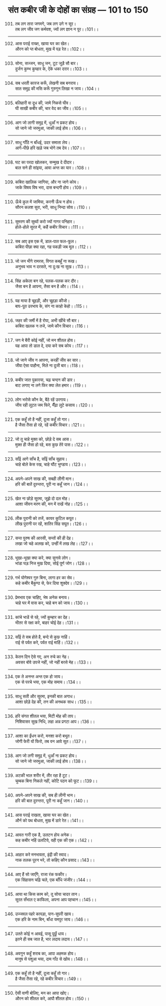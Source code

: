 # संत कबीर जी के दोहों का संग्रह — 101 to 150

101. तब लग तारा जगमगे, जब लग उगे न सूर।\
     तब लग जीव जग कर्मवश, ज्यों लग ज्ञान न पूर।।101।।

---

102. आस पराई राख्त, खाया घर का खेत।\
     औरन को प्त बोधता, मुख में पड़ रेत।।102।।

---

103. सोना, सज्जन, साधु जन, टूट जुड़ै सौ बार।\
     दुर्जन कुम्भ कुम्हार के, ऐके धका दरार।।103।।

---

104. सब धरती कारज करूँ, लेखनी सब बनराय।\
     सात समुद्र की मसि करूँ गुरुगुन लिखा न जाय।।104।।

---

105. बलिहारी वा दूध की, जामे निकसे घीव।\
     घी साखी कबीर की, चार वेद का जीव।।105।।

---

106. आग जो लागी समुद्र में, धुआँ न प्रकट होय।\
     सो जाने जो जरमुआ, जाकी लाई होय।।106।।

---

107. साधु गाँठि न बाँधई, उदर समाता लेय।\
     आगे-पीछे हरि खड़े जब भोगे तब देय।।107।।

---

108. घट का परदा खोलकर, सन्मुख दे दीदार।\
     बाल सने ही सांइया, आवा अन्त का यार।।108।।

---

109. कबिरा खालिक जागिया, और ना जागे कोय।\
     जाके विषय विष भरा, दास बन्दगी होय।।109।।

---

110. ऊँचे कुल में जामिया, करनी ऊँच न होय।\
     सौरन कलश सुरा, भरी, साधु निन्दा सोय।।110।।

---

111. सुमरण की सुब्यों करो ज्यों गागर पनिहार।\
     होले-होले सुरत में, कहैं कबीर विचार।।111।।

---

112. सब आए इस एक में, डाल-पात फल-फूल।\
     कबिरा पीछा क्या रहा, गह पकड़ी जब मूल।।112।।

---

113. जो जन भीगे रामरस, विगत कबहूँ ना रूख।\
     अनुभव भाव न दरसते, ना दु:ख ना सुख।।113।।

---

114. सिंह अकेला बन रहे, पलक-पलक कर दौर।\
     जैसा बन है आपना, तैसा बन है और।।114।।

---

115. यह माया है चूहड़ी, और चूहड़ा कीजो।\
     बाप-पूत उरभाय के, संग ना काहो केहो।।115।।

---

116. जहर की जर्मी में है रोपा, अभी खींचे सौ बार।\
     कबिरा खलक न तजे, जामे कौन विचार।।116।।

---

117. जग मे बैरी कोई नहीं, जो मन शीतल होय।\
     यह आपा तो डाल दे, दया करे सब कोय।।117।।

---

118. जो जाने जीव न आपना, करहीं जीव का सार।\
     जीवा ऐसा पाहौना, मिले ना दूजी बार।।118।।

---

119. कबीर जात पुकारया, चढ़ चन्दन की डार।\
     बाट लगाए ना लगे फिर क्या लेत हमार।।119।।

---

120. लोग भरोसे कौन के, बैठे रहें उरगाय।\
     जीय रही लूटत जम फिरे, मैँढ़ा लुटे कसाय।।120।।

---

121. एक कहूँ तो है नहीं, दूजा कहूँ तो गार।\
     है जैसा तैसा हो रहे, रहें कबीर विचार।।121।।

---

122. जो तु चाहे मुक्त को, छोड़े दे सब आस।\
     मुक्त ही जैसा हो रहे, बस कुछ तेरे पास।।122।।

---

123. साँई आगे साँच है, साँई साँच सुहाय।\
     चाहे बोले केस रख, चाहे घौंट भुण्डाय।।123।।

---

124. अपने-अपने साख की, सबही लीनी मान।\
     हरि की बातें दुरन्तरा, पूरी ना कहूँ जान।।124।।

---

125. खेत ना छोड़े सूरमा, जूझे दो दल मोह।\
     आशा जीवन मरण की, मन में राखें नोह।।125।।

---

126. लीक पुरानी को तजें, कायर कुटिल कपूत।\
     लीख पुरानी पर रहें, शातिर सिंह सपूत।।126।।

---

127. सन्त पुरुष की आरसी, सन्तों की ही देह।\
     लखा जो चहे अलख को, उन्हीं में लख लेह।।127।।

---

128. भूखा-भूखा क्या करे, क्या सुनावे लोग।\
     भांडा घड़ निज मुख दिया, सोई पूर्ण जोग।।128।।

---

129. गर्भ योगेश्वर गुरु बिना, लागा हर का सेव।\
     कहे कबीर बैकुण्ठ से, फेर दिया शुक्देव।।129।।

---

130. प्रेमभाव एक चाहिए, भेष अनेक बनाय।\
     चाहे घर में वास कर, चाहे बन को जाय।।130।।

---

131. कांचे भाडें से रहे, ज्यों कुम्हार का देह।\
     भीतर से रक्षा करे, बाहर चोई देह।।131।।

---

132. साँई ते सब होते है, बन्दे से कुछ नाहिं।\
     राई से पर्वत करे, पर्वत राई माहिं।।132।।

---

133. केतन दिन ऐसे गए, अन रुचे का नेह।\
     अवसर बोवे उपजे नहीं, जो नहीं बरसे मेह।।133।।

---

134. एक ते अनन्त अन्त एक हो जाय।\
     एक से परचे भया, एक मोह समाय।।134।।

---

135. साधु सती और सूरमा, इनकी बात अगाध।\
     आशा छोड़े देह की, तन की अनथक साध।।135।।

---

136. हरि संगत शीतल भया, मिटी मोह की ताप।\
     निशिवासर सुख निधि, लहा अन्न प्रगटा आप।।136।।

---

137. आशा का ईंधन करो, मनशा करो बभूत।\
     जोगी फेरी यों फिरो, तब वन आवे सूत।।137।।

---

138. आग जो लगी समुद्र में, धुआँ ना प्रकट होय।\
     सो जाने जो जरमुआ, जाकी लाई होय।।138।।

---

139. अटकी भाल शरीर में, तीर रहा है टूट।\
     चुम्बक बिना निकले नहीं, कोटि पठन को फूट।।139।।

---

140. अपने-अपने साख की, सब ही लीनी भान।\
     हरि की बात दुरन्तरा, पूरी ना कहूँ जान।।140।।

---

141. आस पराई राखता, खाया घर का खेत।\
     और्न को पथ बोधता, मुख में डारे रेत।।141।।

---

142. आवत गारी एक है, उलटन होय अनेक।\
     कह कबीर नहिं उलटिये, वही एक की एक।।142।।

---

143. आहार करे मनभावता, इंद्री की स्वाद।\
     नाक तलक पूरन भरे, तो कहिए कौन प्रसाद।।143।।

---

144. आए हैं सो जाएँगे, राजा रंक फकीर।\
     एक सिंहासन चढ़ि चले, एक बाँधि जंजीर।।144।।

---

145. आया था किस काम को, तू सोया चादर तान।\
     सूरत सँभाल ए काफिला, अपना आप पह्चान।।145।।

---

146. उज्जवल पहरे कापड़ा, पान-सुपरी खाय।\
     एक हरि के नाम बिन, बाँधा यमपुर जाय।।146।।

---

147. उतते कोई न आवई, पासू पूछूँ धाय।\
     इतने ही सब जात है, भार लदाय लदाय।।147।।

---

148. अवगुन कहूँ शराब का, आपा अहमक होय।\
     मानुष से पशुआ भया, दाम गाँठ से खोय।।148।।

---

149. एक कहूँ तो है नहीं, दूजा कहूँ तो गार।\
     है जैसा तैसा रहे, रहे कबीर विचार।।149।।

---

150. ऐसी वाणी बोलिए, मन का आपा खोए।\
     औरन को शीतल करे, आपौ शीतल होय।।150।।

